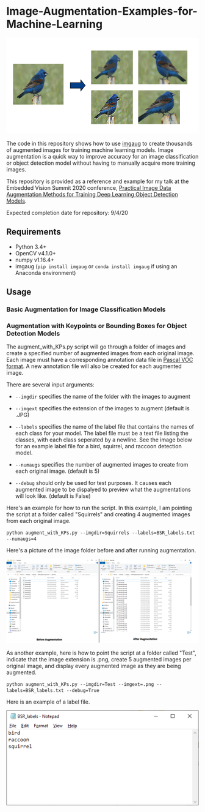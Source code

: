 # Image-Augmentation-Examples-for-Machine-Learning

<p align="center">
   <img src="doc/ImgaugExample.PNG" width="600" height="250">
</p>

The code in this repository shows how to use [imgaug](https://github.com/aleju/imgaug) to create thousands of augmented images for training machine learning models. Image augmentation is a quick way to improve accuracy for an image classification or object detection model without having to manually acquire more training images.

This repository is provided as a reference and example for my talk at the Embedded Vision Summit 2020 conference, [Practical Image Data Augmentation Methods for Training Deep Learning Object Detection Models](https://embeddedvisionsummit.com/2020/session/practical-image-data-augmentation-methods-for-training-deep-learning-object-detection-models/).

Expected completion date for repository: 9/4/20

## Requirements

- Python 3.4+
- OpenCV v4.1.0+
- numpy v1.16.4+
- imgaug (`pip install imgaug` or `conda install imgaug` if using an Anaconda environment)


## Usage
### Basic Augmentation for Image Classification Models


### Augmentation with Keypoints or Bounding Boxes for Object Detection Models
The augment_with_KPs.py script will go through a folder of images and create a specified number of augmented images from each original image. Each image must have a corresponding annotation data file in [Pascal VOC format](https://gist.github.com/Prasad9/30900b0ef1375cc7385f4d85135fdb44). A new annotation file will also be created for each augmented image.

There are several input arguments:

* `--imgdir` specifies the name of the folder with the images to augment

* `--imgext` specifies the extension of the images to augment (default is .JPG)

* `--labels` specifies the name of the label file that contains the names of each class for your model. The label file must be a text file listing the classes, with each class seperated by a newline. See the image below for an example label file for a bird, squirrel, and raccoon detection model.

* `--numaugs` specifies the number of augmented images to create from each original image. (default is 5)

* `--debug` should only be used for test purposes. It causes each augmented image to be dispalyed to preview what the augmentations will look like. (default is False)

Here's an example for how to run the script. In this example, I am pointing the script at a folder called "Squirrels" and creating 4 augmented images from each original image.

```
python augment_with_KPs.py --imgdir=Squirrels --labels=BSR_labels.txt --numaugs=4
```

Here's a picture of the image folder before and after running augmentation.

<p align="center">
   <img src="doc/BeforeAfter.png">
</p>


As another example, here is how to point the script at a folder called "Test", indicate that the image extension is .png, create 5 augmented images per original image, and display every augmented image as they are being augmented.

```
python augment_with_KPs.py --imgdir=Test --imgext=.png --labels=BSR_labels.txt --debug=True
```

Here is an example of a label file.

<p align="left">
   <img src="doc/LabelExample1.png">
</p>


